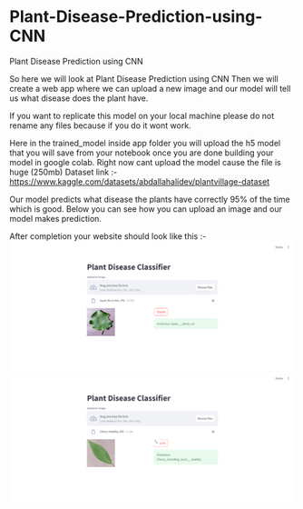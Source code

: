 # Plant-Disease-Prediction-using-CNN
Plant Disease Prediction using CNN

So here we will look at Plant Disease Prediction using CNN
Then we will create a web app where we can upload a new image and our model will tell us what disease does the plant have. 

If you want to replicate this model on your local machine please do not rename any files because if you do it wont work. 

Here in the trained_model inside app folder you will upload the h5 model that you will save from your notebook once you are done building your model in google colab. 
Right now cant upload the model cause the file is huge (250mb)
Dataset link :- https://www.kaggle.com/datasets/abdallahalidev/plantvillage-dataset

Our model predicts what disease the plants have correctly 95% of the time which is good. Below you can see how you can upload an image and our model makes prediction. 

After completion your website should look like this :- 
![Alt text](Images/final.png)
![Alt text](Images/final_2.png)
